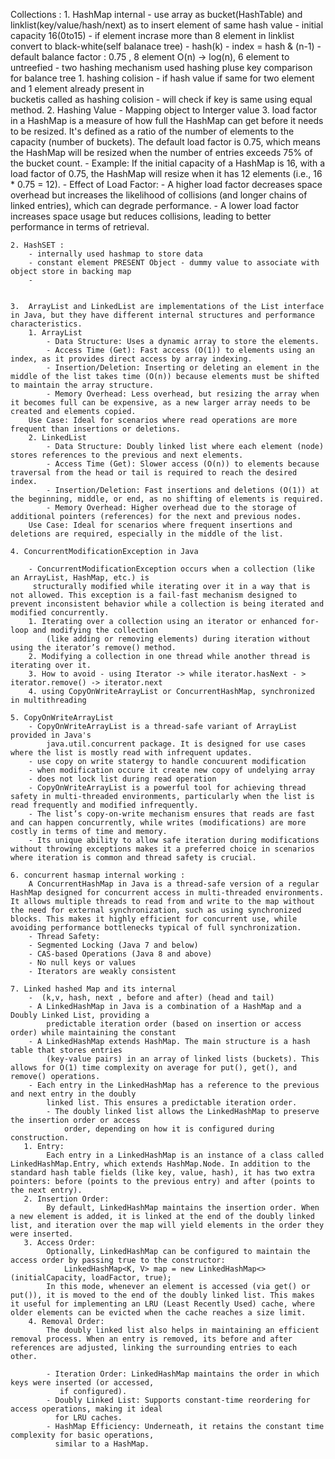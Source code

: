 Collections : 
    1. HashMap internal 
            - use array as bucket(HashTable) and linklist(key/value/hash/next) as to insert element of same hash value
            - initial capacity 16(0to15)
            - if element incrase more than 8 element in linklist convert to black-white(self balanace tree)
            - hash(k) - index = hash & (n-1)
            - default balance factor : 0.75 , 8 element O(n) -> log(n), 6 element to untreefied 
            - two hashing mechanism used hashing pluse key comparison for balance tree
        1. hashing colision - if hash value if same for two element and 1 element already present in    
           bucketis called as hashing colision - will check if key is same using equal method.
        2. Hashing Value - Mapping object to Interger value 
        3. load factor in a HashMap is a measure of how full the HashMap can get before it needs to be 
            resized. It's defined as a ratio of the number of elements to the capacity (number of buckets). The default load factor is 0.75, which means the HashMap will be resized when the number of entries exceeds 75% of the bucket count.
            - Example: If the initial capacity of a HashMap is 16, with a load factor of 0.75, the HashMap will resize when it has 12 elements (i.e., 16 * 0.75 = 12).
            - Effect of Load Factor:
                - A higher load factor decreases space overhead but increases the likelihood of collisions (and longer chains of linked entries), which can degrade performance.
                -  A lower load factor increases space usage but reduces collisions, leading to better performance in terms of retrieval.
    
    2. HashSET : 
        - internally used hashmap to store data
        - constant element PRESENT Object - dummy value to associate with object store in backing map
        - 


    3.  ArrayList and LinkedList are implementations of the List interface in Java, but they have different internal structures and performance characteristics.
        1. ArrayList
            - Data Structure: Uses a dynamic array to store the elements.
            - Access Time (Get): Fast access (O(1)) to elements using an index, as it provides direct access by array indexing.
            - Insertion/Deletion: Inserting or deleting an element in the middle of the list takes time (O(n)) because elements must be shifted to maintain the array structure.
            - Memory Overhead: Less overhead, but resizing the array when it becomes full can be expensive, as a new larger array needs to be created and elements copied.
        Use Case: Ideal for scenarios where read operations are more frequent than insertions or deletions.
        2. LinkedList
            - Data Structure: Doubly linked list where each element (node) stores references to the previous and next elements.
            - Access Time (Get): Slower access (O(n)) to elements because traversal from the head or tail is required to reach the desired index.
            - Insertion/Deletion: Fast insertions and deletions (O(1)) at the beginning, middle, or end, as no shifting of elements is required.
            - Memory Overhead: Higher overhead due to the storage of additional pointers (references) for the next and previous nodes.
        Use Case: Ideal for scenarios where frequent insertions and deletions are required, especially in the middle of the list.
    
    4. ConcurrentModificationException in Java
       
        - ConcurrentModificationException occurs when a collection (like an ArrayList, HashMap, etc.) is 
         structurally modified while iterating over it in a way that is not allowed. This exception is a fail-fast mechanism designed to prevent inconsistent behavior while a collection is being iterated and modified concurrently.
        1. Iterating over a collection using an iterator or enhanced for-loop and modifying the collection 
            (like adding or removing elements) during iteration without using the iterator’s remove() method. 
        2. Modifying a collection in one thread while another thread is iterating over it.
        3. How to avoid - using Iterator -> while iterator.hasNext - > iterator.remove() -> iterator.next
        4. using CopyOnWriteArrayList or ConcurrentHashMap, synchronized in multithreading 
    
    5. CopyOnWriteArrayList 
        - CopyOnWriteArrayList is a thread-safe variant of ArrayList provided in Java's 
            java.util.concurrent package. It is designed for use cases where the list is mostly read with infrequent updates.
        - use copy on write statergy to handle concuurent modification 
        - when modification occure it create new copy of undelying array 
        - does not lock list during read operation 
        - CopyOnWriteArrayList is a powerful tool for achieving thread safety in multi-threaded environments, particularly when the list is read frequently and modified infrequently.
        - The list’s copy-on-write mechanism ensures that reads are fast and can happen concurrently, while writes (modifications) are more costly in terms of time and memory.
        - Its unique ability to allow safe iteration during modifications without throwing exceptions makes it a preferred choice in scenarios where iteration is common and thread safety is crucial. 
    
    6. concurrent hasmap internal working :
        A ConcurrentHashMap in Java is a thread-safe version of a regular HashMap designed for concurrent access in multi-threaded environments. It allows multiple threads to read from and write to the map without the need for external synchronization, such as using synchronized blocks. This makes it highly efficient for concurrent use, while avoiding performance bottlenecks typical of full synchronization.
        - Thread Safety:
        - Segmented Locking (Java 7 and below)
        - CAS-based Operations (Java 8 and above)
        - No null keys or values
        - Iterators are weakly consistent
    
    7. Linked hashed Map and its internal
        -  (k,v, hash, next , before and after) (head and tail)
        - A LinkedHashMap in Java is a combination of a HashMap and a Doubly Linked List, providing a       
            predictable iteration order (based on insertion or access order) while maintaining the constant
        - A LinkedHashMap extends HashMap. The main structure is a hash table that stores entries 
            (key-value pairs) in an array of linked lists (buckets). This allows for O(1) time complexity on average for put(), get(), and remove() operations.
        - Each entry in the LinkedHashMap has a reference to the previous and next entry in the doubly  
            linked list. This ensures a predictable iteration order.
            - The doubly linked list allows the LinkedHashMap to preserve the insertion order or access     
                order, depending on how it is configured during construction.
       1. Entry:
            Each entry in a LinkedHashMap is an instance of a class called LinkedHashMap.Entry, which extends HashMap.Node. In addition to the standard hash table fields (like key, value, hash), it has two extra pointers: before (points to the previous entry) and after (points to the next entry).
       2. Insertion Order:
            By default, LinkedHashMap maintains the insertion order. When a new element is added, it is linked at the end of the doubly linked list, and iteration over the map will yield elements in the order they were inserted.
       3. Access Order:
            Optionally, LinkedHashMap can be configured to maintain the access order by passing true to the constructor:
                LinkedHashMap<K, V> map = new LinkedHashMap<>(initialCapacity, loadFactor, true);
            In this mode, whenever an element is accessed (via get() or put()), it is moved to the end of the doubly linked list. This makes it useful for implementing an LRU (Least Recently Used) cache, where older elements can be evicted when the cache reaches a size limit.
        4. Removal Order:
            The doubly linked list also helps in maintaining an efficient removal process. When an entry is removed, its before and after references are adjusted, linking the surrounding entries to each other.
            
            - Iteration Order: LinkedHashMap maintains the order in which keys were inserted (or accessed,
               if configured).
            - Doubly Linked List: Supports constant-time reordering for access operations, making it ideal 
              for LRU caches.
            - HashMap Efficiency: Underneath, it retains the constant time complexity for basic operations, 
              similar to a HashMap.
    

        


